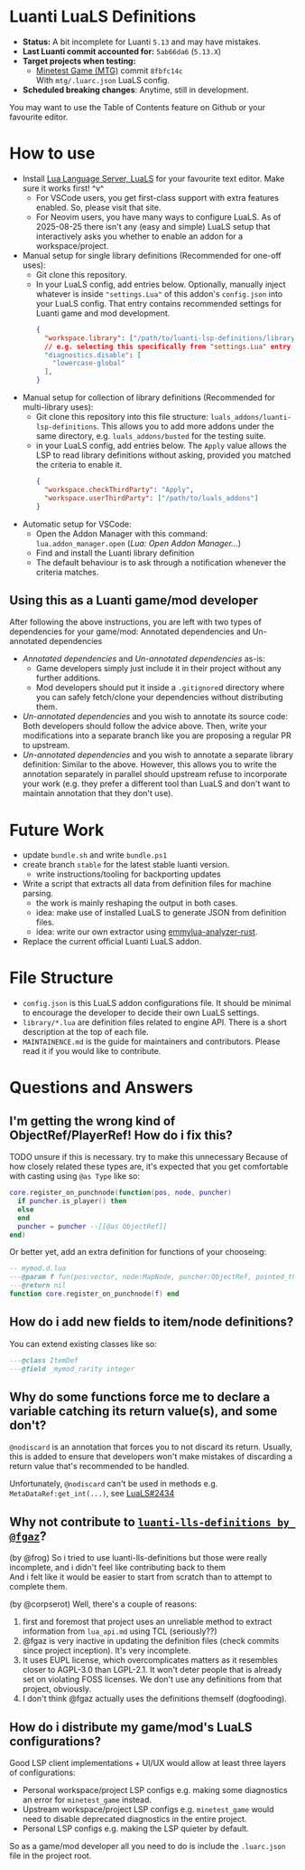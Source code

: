 # Luanti LuaLS Definitions
- **Status:** A bit incomplete for Luanti `5.13` and may have mistakes.
- **Last Luanti commit accounted for:** `5ab66da6` (`5.13.X`)
- **Target projects when testing:**
  - [Minetest Game (MTG)](https://github.com/luanti-org/minetest_game) commit `8fbfc14c`\
    With `mtg/.luarc.json` LuaLS config.
  <!-- - [Skyblock: Zero](https://github.com/ChefZander/skyblock_zero) commit `9511788f` -->
  <!-- - [Age of Mending](https://codeberg.org/Age_of_Mending/Age_of_Mending.git) commit `3d12e842` -->
- **Scheduled breaking changes**: Anytime, still in development.

You may want to use the Table of Contents feature on Github or your favourite editor.

# How to use
- Install [Lua Language Server, LuaLS](https://luals.github.io/) for your favourite text editor. Make sure it works first! ^v^
  - For VSCode users, you get first-class support with extra features enabled. So, please visit that site.
  - For Neovim users, you have many ways to configure LuaLS. As of 2025-08-25 there isn't any (easy and simple) LuaLS setup that interactively asks you whether to enable an addon for a workspace/project.
- Manual setup for single library definitions (Recommended for one-off uses):
  - Git clone this repository.
  - In your LuaLS config, add entries below. Optionally, manually inject whatever is inside `"settings.Lua"` of this addon's `config.json` into your LuaLS config. That entry contains recommended settings for Luanti game and mod development.
    ```json
    {
      "workspace.library": ["/path/to/luanti-lsp-definitions/library"],
      // e.g. selecting this specifically from "settings.Lua" entry in config.json:
      "diagnostics.disable": [
        "lowercase-global"
      ],
    }
    ```
- Manual setup for collection of library definitions (Recommended for multi-library uses):
  - Git clone this repository into this file structure: `luals_addons/luanti-lsp-definitions`. This allows you to add more addons under the same directory, e.g. `luals_addons/busted` for the testing suite.
  - in your LuaLS config, add entries below. The `Apply` value allows the LSP to read library definitions without asking, provided you matched the criteria to enable it.
    ```json
    {
      "workspace.checkThirdParty": "Apply",
      "workspace.userThirdParty": ["/path/to/luals_addons"]
    }
    ```
- Automatic setup for VSCode:
  - Open the Addon Manager with this command: `lua.addon_manager.open` (*Lua: Open Addon Manager...*)
  - Find and install the Luanti library definition
  - The default behaviour is to ask through a notification whenever the criteria matches.

## Using this as a Luanti game/mod developer
After following the above instructions, you are left with two types of dependencies for your game/mod: Annotated dependencies and Un-annotated dependencies
- *Annotated dependencies* and *Un-annotated dependencies* as-is:
  - Game developers simply just include it in their project without any further additions.
  - Mod developers should put it inside a `.gitignore`d directory where you can safely fetch/clone your dependencies without distributing them.
- *Un-annotated dependencies* and you wish to annotate its source code: Both developers should follow the advice above. Then, write your modifications into a separate branch like you are proposing a regular PR to upstream.
- *Un-annotated dependencies* and you wish to annotate a separate library definition: Similar to the above. However, this allows you to write the annotation separately in parallel should upstream refuse to incorporate your work (e.g. they prefer a different tool than LuaLS and don't want to maintain annotation that they don't use).


<!-- TODO split out contributors+maintainer stuff out into a separate file because this is getting too long -->
# Future Work
- update `bundle.sh` and write `bundle.ps1`
- create branch `stable` for the latest stable luanti version.
  - write instructions/tooling for backporting updates
- Write a script that extracts all data from definition files for machine parsing.
  - the work is mainly reshaping the output in both cases.
  - idea: make use of installed LuaLS to generate JSON from definition files.
  - idea: write our own extractor using [emmylua-analyzer-rust](https://github.com/EmmyLuaLs/emmylua-analyzer-rust).
- Replace the current official Luanti LuaLS addon.


# File Structure
- `config.json` is this LuaLS addon configurations file. It should be minimal to encourage the developer to decide their own LuaLS settings.
- `library/*.lua` are definition files related to engine API. There is a short description at the top of each file.
- `MAINTAINENCE.md` is the guide for maintainers and contributors. Please read it if you would like to contribute.


# Questions and Answers
## I'm getting the wrong kind of ObjectRef/PlayerRef! How do i fix this?
TODO unsure if this is necessary. try to make this unnecessary
Because of how closely related these types are, it's expected that you get comfortable with casting using `@as Type` like so:
```lua
core.register_on_punchnode(function(pos, node, puncher)
  if puncher.is_player() then
  else
  end
  puncher = puncher --[[@as ObjectRef]]
end)
```

Or better yet, add an extra definition for functions of your chooseing:
```lua
-- mymod.d.lua
---@param f fun(pos:vector, node:MapNode, puncher:ObjectRef, pointed_thing:pointed_thing):nil
---@return nil
function core.register_on_punchnode(f) end
```

## How do i add new fields to item/node definitions?
You can extend existing classes like so:
```lua
---@class ItemDef
---@field _mymod_rarity integer
```

## Why do some functions force me to declare a variable catching its return value(s), and some don't?
`@nodiscard` is an annotation that forces you to not discard its return. Usually, this is added to ensure that developers won't make mistakes of discarding a return value that's recommended to be handled.

Unfortunately, `@nodiscard` can't be used in methods e.g. `MetaDataRef:get_int(...)`, see [LuaLS#2434](https://github.com/LuaLS/lua-language-server/issues/2434)

## Why not contribute to [`luanti-lls-definitions by @fgaz`](https://codeberg.org/fgaz/luanti-lls-definitions)?
(by @frog) So i tried to use luanti-lls-definitions but those were really incomplete, and i didn't feel like contributing back to them\
And i felt like it would be easier to start from scratch than to attempt to complete them.

(by @corpserot) Well, there's a couple of reasons:
1. first and foremost that project uses an unreliable method to extract information from `lua_api.md` using TCL (seriously??)
2. @fgaz is very inactive in updating the definition files (check commits since project inception). It's very incomplete.
3. It uses EUPL license, which overcomplicates matters as it resembles closer to AGPL-3.0 than LGPL-2.1. It won't deter people that is already set on violating FOSS licenses. We don't use any definitions from that project, obviously.
4. I don't think @fgaz actually uses the definitions themself (dogfooding).

## How do i distribute my game/mod's LuaLS configurations?
Good LSP client implementations + UI/UX would allow at least three layers of configurations:
- Personal workspace/project LSP configs e.g. making some diagnostics an error for `minetest_game` instead.
- Upstream workspace/project LSP configs e.g. `minetest_game` would need to disable deprecated diagnostics in the entire project.
- Personal LSP configs e.g. making the LSP quieter by default.

So as a game/mod developer all you need to do is include the `.luarc.json` file in the project root.
